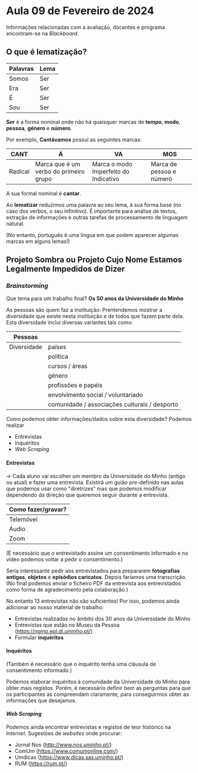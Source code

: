 # Aula 09 de Fevereiro de 2024

Informações relacionadas com a avaliação, docentes e programa encontram-se na *Blackboard*.
  
## O que é lematização?


| Palavras    | Lema        |
| ----------- | ----------- |
| Somos       |     Ser     |
| Era         |     Ser
| É           |   Ser
| Sou         |  Ser

__Ser__ é a forma nominal onde não há quaisquer marcas de __tempo__, __modo__, __pessoa__, __género__ e __número__.

Por exemplo, __Cantávamos__ possui as seguintes marcas:

| __CANT__        | __Á__                                 | __VA__                                |  __MOS__                |
| -----------     | -----------                           | -----------                           |-----------              |
|Radical          | Marca que é um verbo do primeiro grupo| Marca o modo Imperfeito do Indicativo | Marca de pessoa e número|

A sua formal nominal é __cantar__. 

Ao __lematizar__ reduzimos uma palavra ao seu lema, à sua forma base (no caso dos verbos, o seu infinitivo). 
É importante para análise de textos, extração de informações e outras tarefas de processamento de linguagem natural.

(No entanto, português é uma língua em que podem aparecer algumas marcas em alguns lemas!) 

## Projeto Sombra ou Projeto Cujo Nome Estamos Legalmente Impedidos de Dizer

### *Brainstorming*
Que tema para um trabalho final?
__Os 50 anos da Universidade do Minho__

As pessoas são quem faz a instituição:
Prentendemos mostrar a diversidade que existe nesta instituição e de todos que fazem parte dela. 
Esta diversidade inclui diversas variantes tais como:


| __Pessoas__     |                  | 
| -----------     | -----------      | 
|Diversidade      | países
|                 | política
|                  | cursos / áreas
|                  | género
|                 | profissões e papéis
|                  | envolvimento social / voluntariado 
|                 | comunidade / associações culturais / desporto

Como podemos obter informações/dados sobre esta diversidade?
Podemos realizar
* Entrevistas
* Inquéritos
* *Web Scraping*

#### __Entrevistas__
-> Cada aluno vai escolher um membro da Universidade do Minho (antigo ou atual) e fazer uma entrevista.
Existirá um guião pre-definido nas aulas que podemos usar como "diretrizes" mas que podemos modificar dependendo da direção que queremos seguir durante a entrevista.


| __Como fazer/gravar?__     |                  
| -----------                | 
|   Telemóvel  |
| Áudio  |
| Zoom  |

(É necessário que o entrevistado assine um consentimento informado e no vídeo podemos voltar a pedir o consentimento.)

Seria interessante pedir aos entrevistados para prepararem __fotografias antigas__, __objetos__ e __episódios caricatos__.
Depois faríamos uma transcrição. (No final podemos enviar o ficheiro PDF da entrevista aos entrevistados como forma de agradecimento pela colaboração.)

No entanto 13 entrevistas não são suficientes!
Por isso, podemos ainda adicionar ao nosso material de trabalho:

* Entrevistas realizadas no âmbito dos 30 anos da Universidade do Minho
* Entrevistas que estão no Museu da Pessoa (https://npmp.epl.di.uminho.pt/)
* Formular __inquéritos__

#### Inquéritos
(Também é necessário que o inquérito tenha uma cláusula de consentimento informado.)

Podemos elaborar inquéritos à comunidade da Universidade do Minho para obter mais registos. 
Porém, é necessário definir bem as perguntas para que os participantes as compreendam claramente, para conseguirmos obter as informações que desejamos.

#### *Web Scraping* 

Podemos ainda encontrar entrevistas e registos de teor histórico na *Internet*. 
Sugestões de *websites* onde procurar:

* Jornal Nos (http://www.nos.uminho.pt/)
* ComUm (https://www.comumonline.com/)
* Umdicas (https://www.dicas.sas.uminho.pt/)
* RUM (https://rum.pt/)


